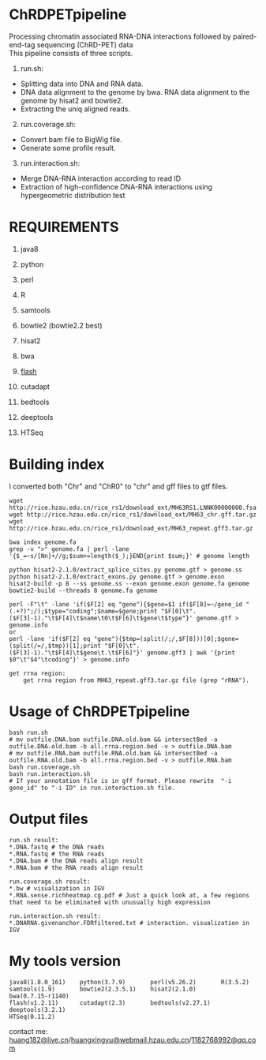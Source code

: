 # ChRDPETpipeline
Processing chromatin associated RNA-DNA interactions followed by paired-end-tag sequencing (ChRD-PET) data <br/>
This pipeline consists of three scripts. <br/>
1) run.sh: 
- Splitting data into DNA and RNA data.
- DNA data alignment to the genome by bwa. RNA data alignment to the genome by hisat2 and bowtie2.
- Extracting the uniq aligned reads.
2) run.coverage.sh: 
- Convert bam file to BigWig file.
- Generate some profile result.
3) run.interaction.sh:
- Merge DNA-RNA interaction according to read ID
- Extraction of high-confidence DNA-RNA interactions using hypergeometric distribution test

REQUIREMENTS
============
1) java8
2) python
3) perl
4) R

1) samtools
2) bowtie2 (bowtie2.2 best)
3) hisat2
4) bwa
5) [flash](http://ccb.jhu.edu/software/FLASH/)
6) cutadapt
7) bedtools
8) deeptools
9) HTSeq


Building index
==============
I converted both "Chr" and "ChR0" to "chr" and gff files to gtf files.
```
wget http://rice.hzau.edu.cn/rice_rs1/download_ext/MH63RS1.LNNK00000000.fsa.tar.gz
wget http://rice.hzau.edu.cn/rice_rs1/download_ext/MH63_chr.gff.tar.gz
wget http://rice.hzau.edu.cn/rice_rs1/download_ext/MH63_repeat.gff3.tar.gz

bwa index genome.fa
grep -v ">" genome.fa | perl -lane '{$_=~s/[Nn]+//g;$sum+=length($_);}END{print $sum;}' # genome length

python hisat2-2.1.0/extract_splice_sites.py genome.gtf > genome.ss
python hisat2-2.1.0/extract_exons.py genome.gtf > genome.exon
hisat2-build -p 8 --ss genome.ss --exon genome.exon genome.fa genome
bowtie2-build --threads 8 genome.fa genome

perl -F"\t" -lane 'if($F[2] eq "gene"){$gene=$1 if($F[8]=~/gene_id "(.+?)";/);$type="coding";$name=$gene;print "$F[0]\t".($F[3]-1)."\t$F[4]\t$name\t0\t$F[6]\t$gene\t$type"}' genome.gtf > genome.info
or
perl -lane 'if($F[2] eq "gene"){$tmp=(split(/;/,$F[8]))[0];$gene=(split(/=/,$tmp))[1];print "$F[0]\t".($F[3]-1)."\t$F[4]\t$gene\t.\t$F[6]"}' genome.gff3 | awk '{print $0"\t"$4"\tcoding"}' > genome.info

get rrna region: 
    get rrna region from MH63_repeat.gff3.tar.gz file (grep "rRNA").
```

Usage of ChRDPETpipeline
=======================
```
bash run.sh
# mv outfile.DNA.bam outfile.DNA.old.bam && intersectBed -a outfile.DNA.old.bam -b all.rrna.region.bed -v > outfile.DNA.bam
# mv outfile.RNA.bam outfile.RNA.old.bam && intersectBed -a outfile.RNA.old.bam -b all.rrna.region.bed -v > outfile.RNA.bam
bash run.coverage.sh
bash run.interaction.sh
# If your annotation file is in gff format. Please rewrite  "-i gene_id" to "-i ID" in run.interaction.sh file.
```

Output files
============
```
run.sh result:
*.DNA.fastq # the DNA reads
*.RNA.fastq # the RNA reads
*.DNA.bam # the DNA reads align result
*.RNA.bam # the RNA reads align result

run.coverage.sh result: 
*.bw # visualization in IGV
*.RNA.sense.richheatmap.cg.pdf # Just a quick look at, a few regions that need to be eliminated with unusually high expression

run.interaction.sh result: 
*.DNARNA.givenanchor.FDRfiltered.txt # interaction. visualization in IGV 
```

My tools version
============
```
java8(1.8.0_161)    python(3.7.9)       perl(v5.26.2)       R(3.5.2)
samtools(1.9)       bowtie2(2.3.5.1)    hisat2(2.1.0)       bwa(0.7.15-r1140)
flash(v1.2.11)      cutadapt(2.3)       bedtools(v2.27.1)   deeptools(3.2.1)
HTSeq(0.11.2)
```

contact me: huang182@live.cn/huangxingyu@webmail.hzau.edu.cn/1182768992@qq.com